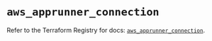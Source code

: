# `aws_apprunner_connection`

Refer to the Terraform Registry for docs: [`aws_apprunner_connection`](https://registry.terraform.io/providers/hashicorp/aws/6.14.1/docs/resources/apprunner_connection).
